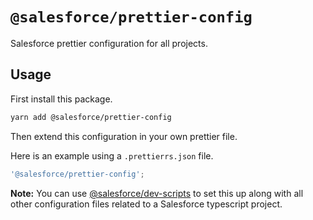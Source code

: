 # `@salesforce/prettier-config`

Salesforce prettier configuration for all projects.

## Usage

First install this package.

```bash
yarn add @salesforce/prettier-config
```

Then extend this configuration in your own prettier file.

Here is an example using a `.prettierrs.json` file.

```javascript
'@salesforce/prettier-config';
```

**Note:** You can use [@salesforce/dev-scripts](../dev-scripts) to set this up along with all other configuration files related to a Salesforce typescript project.
